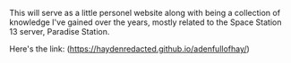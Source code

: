 This will serve as a little personel website along with being a collection of knowledge I've gained over the years, mostly related to the Space Station 13 server, Paradise Station.

Here's the link:
(https://haydenredacted.github.io/adenfullofhay/)
